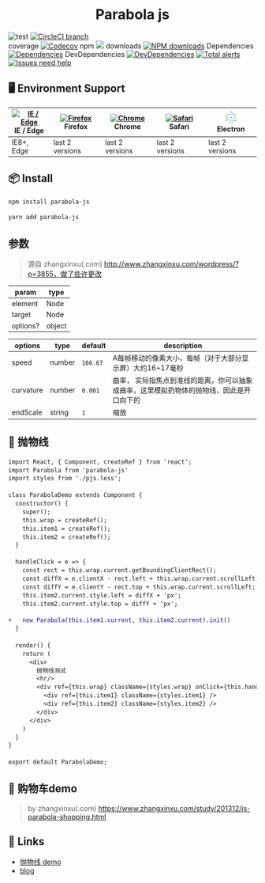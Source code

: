 <h1 align="center">Parabola js</h1>





![test](https://github.com/Kshao123/parabolaJs/workflows/test/badge.svg?event=push) [![CircleCI branch](https://circleci.com/gh/Kshao123/parabolaJs.svg)](https://circleci.com/gh/Kshao123/parabolaJs)
<br />
coverage
 [![Codecov](https://img.shields.io/codecov/c/github/ant-design/ant-design/master.svg?style=flat-square)](https://codecov.io/gh/ant-design/ant-design/branch/master) 
 npm
 [![](https://flat.badgen.net/npm/v/antd?icon=npm)](https://www.npmjs.com/package/antd) 
 downloads
 [![NPM downloads](http://img.shields.io/npm/dm/antd.svg?style=flat-square)](http://npmjs.com/antd)
Dependencies
[![Dependencies](https://img.shields.io/david/ant-design/ant-design.svg?style=flat-square)](https://david-dm.org/ant-design/ant-design)
DevDependencies 
[![DevDependencies](https://img.shields.io/david/dev/ant-design/ant-design.svg?style=flat-square)](https://david-dm.org/ant-design/ant-design?type=dev) 
[![Total alerts](https://flat.badgen.net/lgtm/alerts/g/ant-design/ant-design)](https://lgtm.com/projects/g/ant-design/ant-design/alerts/)
 [![Issues need help](https://flat.badgen.net/github/label-issues/ant-design/ant-design/help%20wanted/open)](https://github.com/ant-design/ant-design/issues?q=is%3Aopen+is%3Aissue+label%3A%22help+wanted%22) 





## 🖥 Environment Support


| [<img src="https://raw.githubusercontent.com/alrra/browser-logos/master/src/edge/edge_48x48.png" alt="IE / Edge" width="24px" height="24px" />](http://godban.github.io/browsers-support-badges/)<br>IE / Edge | [<img src="https://raw.githubusercontent.com/alrra/browser-logos/master/src/firefox/firefox_48x48.png" alt="Firefox" width="24px" height="24px" />](http://godban.github.io/browsers-support-badges/)<br>Firefox | [<img src="https://raw.githubusercontent.com/alrra/browser-logos/master/src/chrome/chrome_48x48.png" alt="Chrome" width="24px" height="24px" />](http://godban.github.io/browsers-support-badges/)<br>Chrome | [<img src="https://raw.githubusercontent.com/alrra/browser-logos/master/src/safari/safari_48x48.png" alt="Safari" width="24px" height="24px" />](http://godban.github.io/browsers-support-badges/)<br>Safari | [<img src="https://raw.githubusercontent.com/alrra/browser-logos/master/src/electron/electron_48x48.png" alt="Electron" width="24px" height="24px" />](http://godban.github.io/browsers-support-badges/)<br>Electron |
| --- | --- | --- | --- | --- |
| IE8+, Edge | last 2 versions | last 2 versions | last 2 versions | last 2 versions |

## 📦 Install

```bash
npm install parabola-js
```

```bash
yarn add parabola-js
```

## 参数

> 源自 zhangxinxu(.com)
> http://www.zhangxinxu.com/wordpress/?p=3855，做了些许更改

| param      | type           |
|------------|----------------|
| element       | Node |
| target       | Node |
| options?       | object |


| options      | type           | default | description    |
|------------|----------------|---------|----------------|
| speed       | number | `166.67` | A每帧移动的像素大小，每帧（对于大部分显示屏）大约16~17毫秒
| curvature       | number | `0.001` | 曲率， 实际指焦点到准线的距离，你可以抽象成曲率，这里模拟扔物体的抛物线，因此是开口向下的
| endScale       | string | `1` | 缩放



## 🔨 抛物线

```diff
import React, { Component, createRef } from 'react';
import Parabola from 'parabola-js'
import styles from './pjs.less';

class ParabolaDemo extends Component {
  constructor() {
    super();
    this.wrap = createRef();
    this.item1 = createRef();
    this.item2 = createRef();
  }

  handleClick = e => {
    const rect = this.wrap.current.getBoundingClientRect();
    const diffX = e.clientX - rect.left + this.wrap.current.scrollLeft;
    const diffY = e.clientY - rect.top + this.wrap.current.scrollLeft;
    this.item2.current.style.left = diffX + 'px';
    this.item2.current.style.top = diffY + 'px';
    
+   new Parabola(this.item1.current, this.item2.current).init()
  }

  render() {
    return (
      <div>
        抛物线测试
        <hr/>
        <div ref={this.wrap} className={styles.wrap} onClick={this.handleClick}>
          <div ref={this.item1} className={styles.item1} />
          <div ref={this.item2} className={styles.item2} />
        </div>
      </div>
    )
  }
}

export default ParabolaDemo;
```

## 🔨 购物车demo

> by zhangxinxu(.com)
> https://www.zhangxinxu.com/study/201312/js-parabola-shopping.html

## 🔗 Links

- [抛物线 demo](http://ksh7.com/)
- [blog](https://ksh7.com/)
